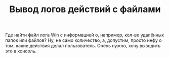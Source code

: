 ﻿---
title: "Вывод логов действий с файлами"
se.owner.user_id: 290629
se.owner.display_name: "Luxoff"
se.owner.link: "https://ru.stackoverflow.com/users/290629/luxoff"
se.link: "https://ru.stackoverflow.com/questions/805644/%d0%92%d1%8b%d0%b2%d0%be%d0%b4-%d0%bb%d0%be%d0%b3%d0%be%d0%b2-%d0%b4%d0%b5%d0%b9%d1%81%d1%82%d0%b2%d0%b8%d0%b9-%d1%81-%d1%84%d0%b0%d0%b9%d0%bb%d0%b0%d0%bc%d0%b8"
se.question_id: 805644
se.post_type: question
se.score: 1
---
<p>Где найти файл лога Win с информацией о, например, кол-ве удалённых папок или файлов? Ну, не само количество, а, допустим, просто инфу о том, какие действия делал пользователь. Очень нужно, хочу выводить это в консоль.</p>
